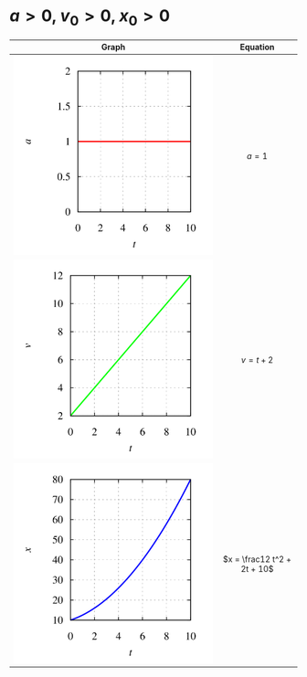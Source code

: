 # $a > 0$, $v_0 > 0$, $x_0 > 0$
Graph | Equation
:-: | :-:
![](nulm-xva-eqn-4-acc.svg) | $a = 1$
![](nulm-xva-eqn-4-vel.svg) | $v = t + 2$
![](nulm-xva-eqn-4-pos.svg) | $x = \frac12 t^2 + 2t + 10$

